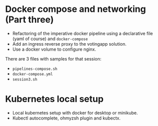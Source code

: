 # Docker compose and networking (Part three)

- Refactoring of the imperative docker pipeline using a declarative file (yaml of course) and `docker-compose`
- Add an ingress reverse proxy to the votingapp solution.
- Use a docker volume to configure nginx.

There are 3 files with samples for that session:
- `pipelines-compose.sh`
- `docker-compose.yml`
- `session3.sh`

# Kubernetes local setup

- Local kubernetes setup with docker for desktop or minikube.
- Kubectl autocomplete, ohmyzsh plugin and kubectx.